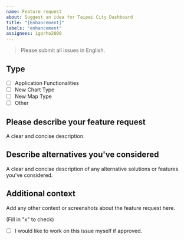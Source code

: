 ```yaml
---
name: Feature request
about: Suggest an idea for Taipei City Dashboard
title: "[Enhancement]"
labels: "enhancement"
assignees: igorho2000
---
```


> Please submit all issues in English.

## Type

-   [ ] Application Functionalities
-   [ ] New Chart Type
-   [ ] New Map Type
-   [ ] Other

## Please describe your feature request

A clear and concise description.

## Describe alternatives you've considered

A clear and concise description of any alternative solutions or features you've considered.

## Additional context

Add any other context or screenshots about the feature request here.

(Fill in "x" to check)

-   [ ] I would like to work on this issue myself if approved.

